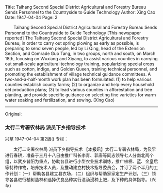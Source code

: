 Title: Taihang Second Special District Agricultural and Forestry Bureau Sends Personnel to the Countryside to Guide Technology
Author: Xing Cao
Date: 1947-04-04
Page: 2

　　Taihang Second Special District Agricultural and Forestry Bureau
    Sends Personnel to the Countryside to Guide Technology
    [This newspaper reported] The Taihang Second Special District Agricultural and Forestry Bureau, in order to carry out spring plowing as early as possible, is preparing to send seven people, led by Li Qing, head of the Extension Section, and Comrade Guo Tang, in two groups, north and south, on March 18th, focusing on Wuxiang and Xiyang, to assist various counties in carrying out small-scale agricultural technology training, popularizing special crops such as cotton, indigo, and Golden Queen, training technical personnel, and promoting the establishment of village technical guidance committees. A two-and-a-half-month work plan has been formulated: (1) to help various counties establish county farms; (2) to organize and help every household set production plans; (3) to lead various counties in afforestation and tree planting, and provide specific guidance on selecting fine varieties for warm water soaking and fertilization, and sowing. (Xing Cao)



<hr /> 

Original: 


### 太行二专署农林局  派员下乡指导技术
兴草
1947-04-04
第2版()
专栏：

　　太行二专署农林局
    派员下乡指导技术
    【本报讯】太行二专署农林局，为及早进行春耕，准备于三月十八日由推广科长李青、郭唐等同志领导七人分南北两个组，以武乡昔阳为重点，协助各县进行小型农业技术训练，推广植棉、蓝、金皇后等特种作物，培养技术人员，及推动建立村技术指导委员会，并订了两个半月的工作计划：（一）帮助各县建立县农场，（二）组织与帮助家家定生产计划，（三）领导各县进行植树造林和选择优良品种实行温汤浸种上肥，及下种的具体指导。（兴草）
